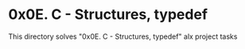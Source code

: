 # 0x0E. C - Structures, typedef

This directory solves "0x0E. C - Structures, typedef" alx project tasks

